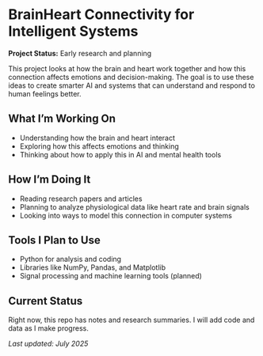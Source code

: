 # BrainHeart Connectivity for Intelligent Systems

**Project Status:** Early research and planning

This project looks at how the brain and heart work together and how this connection affects emotions and decision-making. The goal is to use these ideas to create smarter AI and systems that can understand and respond to human feelings better.

## What I’m Working On

- Understanding how the brain and heart interact  
- Exploring how this affects emotions and thinking  
- Thinking about how to apply this in AI and mental health tools

## How I’m Doing It

- Reading research papers and articles  
- Planning to analyze physiological data like heart rate and brain signals  
- Looking into ways to model this connection in computer systems

## Tools I Plan to Use

- Python for analysis and coding  
- Libraries like NumPy, Pandas, and Matplotlib  
- Signal processing and machine learning tools (planned)

## Current Status

Right now, this repo has notes and research summaries. I will add code and data as I make progress.

_Last updated: July 2025_
